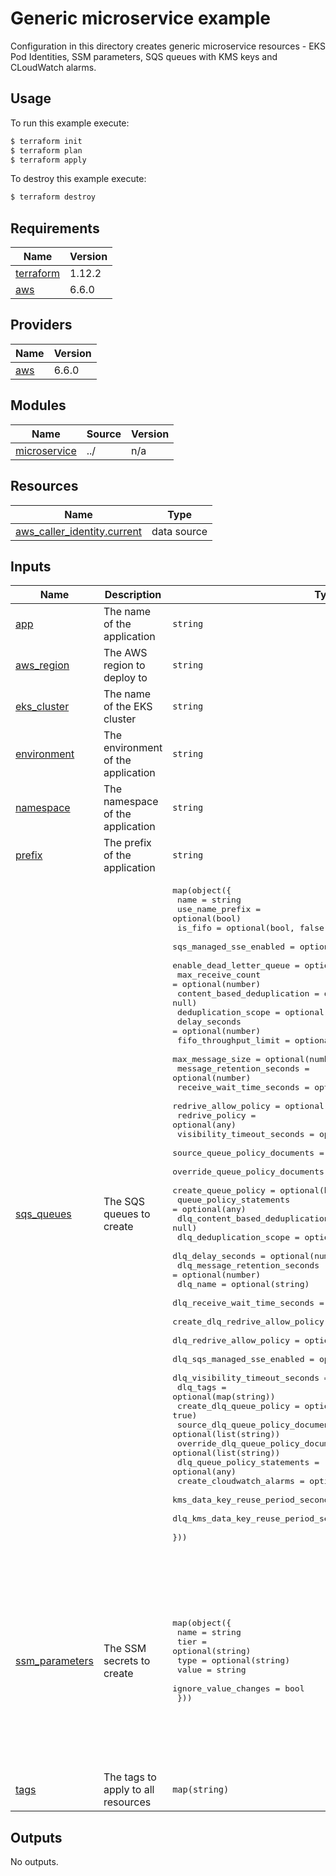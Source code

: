 # Generic microservice example

Configuration in this directory creates generic microservice resources - EKS Pod Identities, SSM parameters, SQS queues with KMS keys and CLoudWatch alarms.

## Usage

To run this example execute:

```bash
$ terraform init
$ terraform plan
$ terraform apply
```

To destroy this example execute:

```bash
$ terraform destroy
```

<!-- BEGIN_TF_DOCS -->
## Requirements

| Name | Version |
|------|---------|
| <a name="requirement_terraform"></a> [terraform](#requirement\_terraform) | 1.12.2 |
| <a name="requirement_aws"></a> [aws](#requirement\_aws) | 6.6.0 |

## Providers

| Name | Version |
|------|---------|
| <a name="provider_aws"></a> [aws](#provider\_aws) | 6.6.0 |

## Modules

| Name | Source | Version |
|------|--------|---------|
| <a name="module_microservice"></a> [microservice](#module\_microservice) | ../ | n/a |

## Resources

| Name | Type |
|------|------|
| [aws_caller_identity.current](https://registry.terraform.io/providers/hashicorp/aws/6.6.0/docs/data-sources/caller_identity) | data source |

## Inputs

| Name | Description | Type | Default | Required |
|------|-------------|------|---------|:--------:|
| <a name="input_app"></a> [app](#input\_app) | The name of the application | `string` | `"api"` | no |
| <a name="input_aws_region"></a> [aws\_region](#input\_aws\_region) | The AWS region to deploy to | `string` | `"eu-central-1"` | no |
| <a name="input_eks_cluster"></a> [eks\_cluster](#input\_eks\_cluster) | The name of the EKS cluster | `string` | `"eks-cluster"` | no |
| <a name="input_environment"></a> [environment](#input\_environment) | The environment of the application | `string` | `"sandbox"` | no |
| <a name="input_namespace"></a> [namespace](#input\_namespace) | The namespace of the application | `string` | `"apps"` | no |
| <a name="input_prefix"></a> [prefix](#input\_prefix) | The prefix of the application | `string` | `"klp"` | no |
| <a name="input_sqs_queues"></a> [sqs\_queues](#input\_sqs\_queues) | The SQS queues to create | <pre>map(object({<br/>    name                                  = string<br/>    use_name_prefix                       = optional(bool)<br/>    is_fifo                               = optional(bool, false)<br/>    sqs_managed_sse_enabled               = optional(bool, true)<br/>    enable_dead_letter_queue              = optional(bool, false)<br/>    max_receive_count                     = optional(number)<br/>    content_based_deduplication           = optional(bool, null)<br/>    deduplication_scope                   = optional(bool, null)<br/>    delay_seconds                         = optional(number)<br/>    fifo_throughput_limit                 = optional(string)<br/>    max_message_size                      = optional(number)<br/>    message_retention_seconds             = optional(number)<br/>    receive_wait_time_seconds             = optional(number)<br/>    redrive_allow_policy                  = optional(any, {})<br/>    redrive_policy                        = optional(any)<br/>    visibility_timeout_seconds            = optional(number)<br/>    source_queue_policy_documents         = optional(list(string))<br/>    override_queue_policy_documents       = optional(list(string))<br/>    create_queue_policy                   = optional(bool, true)<br/>    queue_policy_statements               = optional(any)<br/>    dlq_content_based_deduplication       = optional(bool, null)<br/>    dlq_deduplication_scope               = optional(string)<br/>    dlq_delay_seconds                     = optional(number)<br/>    dlq_message_retention_seconds         = optional(number)<br/>    dlq_name                              = optional(string)<br/>    dlq_receive_wait_time_seconds         = optional(number)<br/>    create_dlq_redrive_allow_policy       = optional(bool, true)<br/>    dlq_redrive_allow_policy              = optional(any, {})<br/>    dlq_sqs_managed_sse_enabled           = optional(bool, true)<br/>    dlq_visibility_timeout_seconds        = optional(number)<br/>    dlq_tags                              = optional(map(string))<br/>    create_dlq_queue_policy               = optional(bool, true)<br/>    source_dlq_queue_policy_documents     = optional(list(string))<br/>    override_dlq_queue_policy_documents   = optional(list(string))<br/>    dlq_queue_policy_statements           = optional(any)<br/>    create_cloudwatch_alarms              = optional(bool, false)<br/>    kms_data_key_reuse_period_seconds     = optional(number, 86400)<br/>    dlq_kms_data_key_reuse_period_seconds = optional(number, 86400)<br/>  }))</pre> | <pre>{<br/>  "queue-with-alarm-and-dlq": {<br/>    "create_cloudwatch_alarms": true,<br/>    "enable_dead_letter_queue": true,<br/>    "max_receive_count": 1,<br/>    "name": "queue-with-alarm-and-dlq",<br/>    "receive_wait_time_seconds": 10<br/>  },<br/>  "queue-without-alarm-and-dlq": {<br/>    "create_cloudwatch_alarms": false,<br/>    "enable_dead_letter_queue": false,<br/>    "max_receive_count": 1,<br/>    "name": "queue-without-alarm-and-dlq",<br/>    "receive_wait_time_seconds": 10<br/>  }<br/>}</pre> | no |
| <a name="input_ssm_parameters"></a> [ssm\_parameters](#input\_ssm\_parameters) | The SSM secrets to create | <pre>map(object({<br/>    name                 = string<br/>    tier                 = optional(string)<br/>    type                 = optional(string)<br/>    value                = string<br/>    ignore_value_changes = bool<br/>  }))</pre> | <pre>{<br/>  "secure-secret": {<br/>    "ignore_value_changes": true,<br/>    "name": "secure-secret",<br/>    "tier": "Standard",<br/>    "type": "SecureString",<br/>    "value": "{}"<br/>  },<br/>  "string-secret": {<br/>    "ignore_value_changes": true,<br/>    "name": "string-secret",<br/>    "tier": "Standard",<br/>    "type": "String",<br/>    "value": "{}"<br/>  }<br/>}</pre> | no |
| <a name="input_tags"></a> [tags](#input\_tags) | The tags to apply to all resources | `map(string)` | `{}` | no |

## Outputs

No outputs.
<!-- END_TF_DOCS -->
